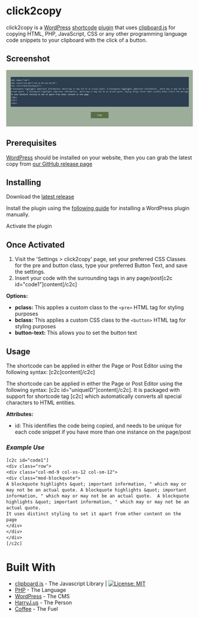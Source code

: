 # click2copy

click2copy is a [WordPress](https://wordpress.org/) [shortcode](https://codex.wordpress.org/Shortcode) [plugin](https://codex.wordpress.org/Plugins) that uses [clipboard.js](https://clipboardjs.com/) for copying HTML, PHP, JavaScript, CSS or any other programming language code snippets to your clipboard with the click of a button. 

## Screenshot
![ScreenShot](/screenshot.png?raw=true "ScreenShot")

## Prerequisites

[WordPress](https://wordpress.org/) should be installed on your website, then you can grab the latest copy from [our GitHub release page](https://github.com/harryjackson1221/click2copy/releases/)


## Installing 

Download the [latest release](https://github.com/harryjackson1221/click2copy/releases/)

Install the plugin using the [following guide](https://codex.wordpress.org/Managing_Plugins#Manual_Plugin_Installation) for installing a WordPress plugin manually.

Activate the plugin

## Once Activated

1. Visit the 'Settings > click2copy' page, set your preferred CSS Classes for the pre and button class, type your preferred Button Text, and save the settings.
2. Insert your code with the surrounding tags in any page/post[c2c id="code1"]content[/c2c]

**Options:**
* **pclass:** This applies a custom class to the ```<pre>``` HTML tag for styling purposes
* **bclass:** This applies a custom CSS class to the ```<button>``` HTML tag for styling purposes
* **button-text:** This allows you to set the button text

## Usage
The shortcode can be applied in either the Page or Post Editor using the following syntax: [c2c]content[/c2c]

The shortcode can be applied in either the Page or Post Editor using the following syntax: [c2c id="uniqueID"]content[/c2c]. It is packaged with support for shortcode tag [c2c] which automatically converts all special characters to HTML entities.

**Attributes:**
* id: This identifies the code being copied, and needs to be unique for each code snippet if you have more than one instance on the page/post

### *Example Use*
```
[c2c id="code1"]
<div class="row">
<div class="col-md-9 col-xs-12 col-sm-12">
<div class="mod-blockquote">
A blockquote highlights &quot; important information, " which may or may not be an actual quote. A blockquote highlights &quot; important information, " which may or may not be an actual quote.  A blockquote highlights &quot; important information, " which may or may not be an actual quote. 
It uses distinct styling to set it apart from other content on the page
</div>
</div>
</div>
[/c2c]
```

# Built With
* [clipboard.js](https://clipboardjs.com) - The Javascript Library | [![License: MIT](https://img.shields.io/badge/License-MIT-yellow.svg)](https://opensource.org/licenses/MIT)
* [PHP](http://php.net/) - The Language
* [WordPress](https://wp.org/) - The CMS
* [HarryJ.us](http://harryj.us/) - The Person
* [Coffee](https://en.wikipedia.org/wiki/Coffee) - The Fuel
